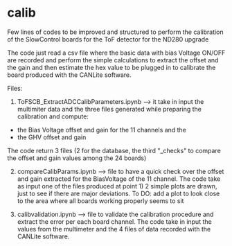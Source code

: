# calib
Few lines of codes to be improved and structured to perform the calibration of the SlowControl boards for the ToF detector for the ND280 upgrade

The code just read a csv file where the basic data with bias Voltage ON/OFF are recorded and perform the simple calculations to extract the offset and the gain 
and then estimate the hex value to be plugged in to calibrate the board produced with the CANLite software. 

Files: 
1) ToFSCB_ExtractADCCalibParameters.ipynb --> it take in input the multimiter data and the three files generated while preparing the calibration and compute:
- the Bias Voltage offset and gain for the 11 channels and the 
- the GHV offset and gain 

The code return 3 files (2 for the database, the third "_checks" to compare the offset and gain values among the 24 boards)

2) compareCalibParams.ipynb --> file to have a quick check over the offset and gain extracted for the BiasVoltage of the 11 channel. 
The code take as input one of the files produced at point 1) 
2 simple plots are drawn, just to see if there are major deviations. 
To DO: add a plot to look close to the area where all boards working properly seems to sit

3) calibvalidation.ipynb --> file to validate the calibration procedure and extract the error per each board channel. 
The code take in input the values from the multimeter and the 4 files of data recorded with the CANLite software.
 